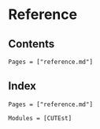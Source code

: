 # Reference

## Contents

```@contents
Pages = ["reference.md"]
```

## Index

```@index
Pages = ["reference.md"]
```

```@autodocs
Modules = [CUTEst]
```
